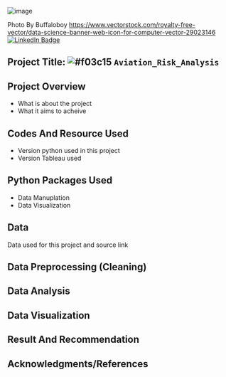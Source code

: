 ![image](https://github.com/ermiyas-sidama/testrepo2/assets/160514617/c0408078-e1f9-4e49-82a8-e89b155d747d)

Photo By Buffaloboy https://www.vectorstock.com/royalty-free-vector/data-science-banner-web-icon-for-computer-vector-29023146
[![LinkedIn Badge](https://img.shields.io/badge/LinkedIn-Profile-informational?style=flat&logo=linkedin&logoColor=white&color=0D76A8)](https://www.linkedin.com/in/braydon-coyer/)
## Project Title: ![#f03c15](https://via.placeholder.com/15/f03c15/f03c15.png) `Aviation_Risk_Analysis`
## Project Overview
   * What is about the project
   * What it aims to acheive
## Codes And Resource Used
   * Version python used in this project
   * Version Tableau used
## Python Packages Used
   * Data Manuplation
   * Data Visualization
## Data 
   Data used for this project and source link
## Data Preprocessing (Cleaning)
## Data Analysis
## Data Visualization
## Result And Recommendation
## Acknowledgments/References
